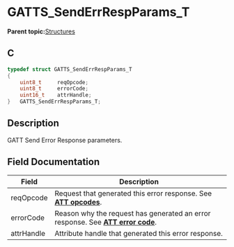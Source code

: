 # GATTS\_SendErrRespParams\_T

**Parent topic:**[Structures](GUID-3BBA6E22-85EE-4B8F-BC37-840881963D97.md)

## C

```c
typedef struct GATTS_SendErrRespParams_T
{
    uint8_t     reqOpcode;
    uint8_t     errorCode;
    uint16_t    attrHandle;
}   GATTS_SendErrRespParams_T;
```

## Description

GATT Send Error Response parameters.

## Field Documentation

|Field|Description|
|-----|-----------|
|reqOpcode|Request that generated this error response. See **[ATT opcodes](GUID-0D831528-B2BE-42F9-9185-11F8F17DC4E1.md)**.|
|errorCode|Reason why the request has generated an error response. See **[ATT error code](GUID-053481D7-C98A-4E78-B7AD-4D71F3A1B03B.md)**.|
|attrHandle|Attribute handle that generated this error response.|

